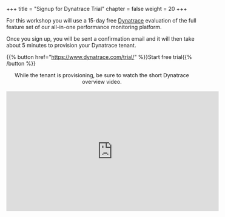 +++
title = "Signup for Dynatrace Trial"
chapter = false
weight = 20
+++

For this workshop you will use a 15-day free [Dynatrace](http://www.dynatrace.com) evaluation of the full feature set of our all-in-one performance monitoring platform.

Once you sign up, you will be sent a confirmation email and it will then take about 5 minutes to provision your Dynatrace tenant.

{{% button href="https://www.dynatrace.com/trial/" %}}Start free trial{{% /button %}}
  
<p style="text-align:center;">
While the tenant is provisioning, be sure to watch the short Dynatrace overview video.<br><br>
<iframe width="560" height="315" src="https://www.youtube.com/embed/K2PVsCivTMU" frameborder="0" allow="accelerometer; autoplay; encrypted-media; gyroscope; picture-in-picture" allowfullscreen></iframe></p>
